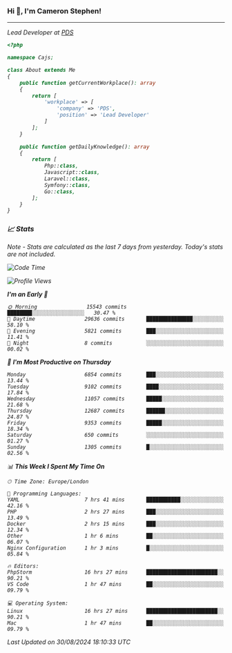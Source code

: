 ### Hi 👋, I'm Cameron Stephen!
<hr>
<p><em>Lead Developer at <a href="https://prindatasolutions.co.uk">PDS</a></p>


```php
<?php

namespace Cajs;

class About extends Me
{
    public function getCurrentWorkplace(): array
    {
        return [
            'workplace' => [
                'company' => 'PDS',
                'position' => 'Lead Developer'
            ]
        ];
    }

    public function getDailyKnowledge(): array
    {
        return [
            Php::class,
            Javascript::class,
            Laravel::class,
            Symfony::class,
            Go::class,
        ];
    }
}
```

### 📈 Stats
<p><em>Note - Stats are calculated as the last 7 days from yesterday. Today's stats are not included.</em></p>


<!--START_SECTION:waka-->
![Code Time](http://img.shields.io/badge/Code%20Time-3%2C930%20hrs%2056%20mins-blue)

![Profile Views](http://img.shields.io/badge/Profile%20Views-0-blue)

**I'm an Early 🐤** 

```text
🌞 Morning                15543 commits       ████████░░░░░░░░░░░░░░░░░   30.47 % 
🌆 Daytime                29636 commits       ███████████████░░░░░░░░░░   58.10 % 
🌃 Evening                5821 commits        ███░░░░░░░░░░░░░░░░░░░░░░   11.41 % 
🌙 Night                  8 commits           ░░░░░░░░░░░░░░░░░░░░░░░░░   00.02 % 
```
📅 **I'm Most Productive on Thursday** 

```text
Monday                   6854 commits        ███░░░░░░░░░░░░░░░░░░░░░░   13.44 % 
Tuesday                  9102 commits        ████░░░░░░░░░░░░░░░░░░░░░   17.84 % 
Wednesday                11057 commits       █████░░░░░░░░░░░░░░░░░░░░   21.68 % 
Thursday                 12687 commits       ██████░░░░░░░░░░░░░░░░░░░   24.87 % 
Friday                   9353 commits        █████░░░░░░░░░░░░░░░░░░░░   18.34 % 
Saturday                 650 commits         ░░░░░░░░░░░░░░░░░░░░░░░░░   01.27 % 
Sunday                   1305 commits        █░░░░░░░░░░░░░░░░░░░░░░░░   02.56 % 
```


📊 **This Week I Spent My Time On** 

```text
🕑︎ Time Zone: Europe/London

💬 Programming Languages: 
YAML                     7 hrs 41 mins       ███████████░░░░░░░░░░░░░░   42.16 % 
PHP                      2 hrs 27 mins       ███░░░░░░░░░░░░░░░░░░░░░░   13.49 % 
Docker                   2 hrs 15 mins       ███░░░░░░░░░░░░░░░░░░░░░░   12.34 % 
Other                    1 hr 6 mins         ██░░░░░░░░░░░░░░░░░░░░░░░   06.07 % 
Nginx Configuration      1 hr 3 mins         █░░░░░░░░░░░░░░░░░░░░░░░░   05.84 % 

🔥 Editors: 
PhpStorm                 16 hrs 27 mins      ███████████████████████░░   90.21 % 
VS Code                  1 hr 47 mins        ██░░░░░░░░░░░░░░░░░░░░░░░   09.79 % 

💻 Operating System: 
Linux                    16 hrs 27 mins      ███████████████████████░░   90.21 % 
Mac                      1 hr 47 mins        ██░░░░░░░░░░░░░░░░░░░░░░░   09.79 % 
```


 Last Updated on 30/08/2024 18:10:33 UTC
<!--END_SECTION:waka-->
